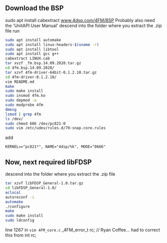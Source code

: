 ## Download the BSP
sudo apt install cabextract
www.4dsp.com/4FM/BSP
Probably also need the 'UnitAPI User Manual'
descend into the folder where you extract the .zip file
run 
```bash
sudo apt install automake
sudo apt install linux-headers-$(uname -r)
sudo apt install libtool
sudo apt install gcc g++
cabextract LINUX.cab
tar xvzf _fm.bsp.14.09.2020.tar.gz
cd 4fm.bsp.14.09.2020/
tar xzvf 4fm-driver-64bit-0.1.2.10.tar.gz
cd 4fm-driver-0.1.2.10/
vim README.md
make
sudo make install
sudo insmod 4fm.ko
sudo depmod -a
sudo modprobe 4fm
dmesg
lsmod | grep 4fm
ls /dev/
sudo chmod 666 /dev/pc821-0
sudo vim /etc/udev/rules.d/70-snap.core.rules
```
add 
```
KERNEL=="pc821*", NAME="4dsp/%k", MODE="0666"
```


## Now, next required libFDSP  
descend into the folder where you extract the .zip file
```bash
tar xzvf libFDSP_General-1.0.tar.gz
cd libFDSP_General-1.0/
aclocal
autoreconf -i
automake
./configure
make
sudo make install
sudo ldconfig
```

line 1267 in `vim 4FM_core.c`
    _4FM_error_t rc; // Ryan Coffee... had to correct this from int rc;

